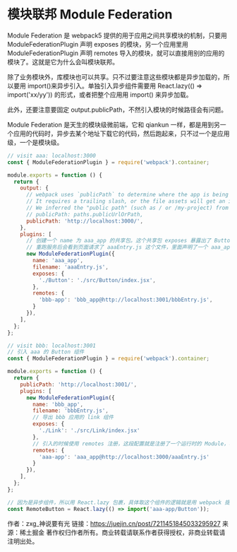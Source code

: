 # 模块联邦 Module Federation

Module Federation 是 webpack5 提供的用于应用之间共享模块的机制，只要用 ModuleFederationPlugin 声明 exposes 的模块，另一个应用里用 ModuleFederationPlugin 声明 remotes 导入的模块，就可以直接用别的应用的模块了。这就是它为什么会叫模块联邦。

除了业务模块外，库模块也可以共享。只不过要注意这些模块都是异步加载的，所以要用 import()来异步引入。单独引入异步组件需要用 React.lazy(() => import('xx/yy')) 的形式，或者把整个应用用 import() 来异步加载。

此外，还要注意要固定 output.publicPath，不然引入模块的时候路径会有问题。

Module Federation 是天生的模块级微前端，它和 qiankun 一样，都是用到另一个应用的代码时，异步去某个地址下载它的代码，然后跑起来，只不过一个是应用级，一个是模块级。

```js :webpack.config.js aaa 的 webpack 配置
// visit aaa: localhost:3000
const { ModuleFederationPlugin } = require('webpack').container;

module.exports = function () {
  return {
    output: {
      // webpack uses `publicPath` to determine where the app is being served from.
      // It requires a trailing slash, or the file assets will get an incorrect path.
      // We inferred the "public path" (such as / or /my-project) from homepage.
      // publicPath: paths.publicUrlOrPath,
      publicPath: 'http://localhost:3000/',
    },
    plugins: [
      // 创建一个 name 为 aaa_app 的共享包。这个共享包 exposes 暴露出了 Button 这个共享模块。它对应的文件名是 aaaEntry.js。
      // 重跑服务后会看到页面请求了 aaaEntry.js 这个文件，里面声明了一个 aaa_app 的变量。这就是说 webpack 把这个组件的代码分离到了这个文件里。这样别的 webpack 应用就可以直接用这个组件了。
      new ModuleFederationPlugin({
        name: 'aaa_app',
        filename: 'aaaEntry.js',
        exposes: {
          './Button': './src/Button/index.jsx',
        },
        remotes: {
          'bbb-app': 'bbb_app@http://localhost:3001/bbbEntry.js',
        }
      }),
    ],
  };
};
```

```js :webpack.config.js bbb 的 webpack 配置
// visit bbb: localhost:3001
// 引入 aaa 的 Button 组件
const { ModuleFederationPlugin } = require('webpack').container;

module.exports = function () {
  return {
    publicPath: 'http://localhost:3001/',
    plugins: [
      new ModuleFederationPlugin({
        name: 'bbb_app',
        filename: 'bbbEntry.js',
        // 导出 bbb 应用的 link 组件
        exposes: {
          './Link': './src/Link/index.jsx'
        },
        // 引入的时候使用 remotes 注册，这段配置就是注册了一个运行时的 Module，名字叫 aaa-app，它的值来自 http://localhost:3000/aaaEntry.js 这个文件里的 aaa_app 变量。
        remotes: {
          'aaa-app': 'aaa_app@http://localhost:3000/aaaEntry.js'
        }
      }),
    ],
  };
};

```

```js :app.jsx bbb 使用 aaa 的 Button
// 因为是异步组件，所以用 React.lazy 包裹，具体取这个组件的逻辑就是用 webpack 提供的 import() 来异步加载模块。
const RemoteButton = React.lazy(() => import('aaa-app/Button'));
```

作者：zxg_神说要有光
链接：https://juejin.cn/post/7211451845033295927
来源：稀土掘金
著作权归作者所有。商业转载请联系作者获得授权，非商业转载请注明出处。
